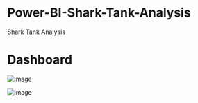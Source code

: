 # Power-BI-Shark-Tank-Analysis
Shark Tank Analysis

# Dashboard

![image](https://github.com/monika192/Power-BI-Shark-Tank-Analysis/assets/70840949/732a864a-fa80-4b46-a343-449a692ed251)

![image](https://github.com/monika192/Power-BI-Shark-Tank-Analysis/assets/70840949/0f220cb7-2d26-4ce1-b825-d38bdca42be6)

